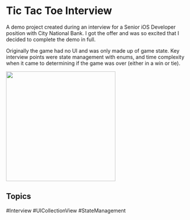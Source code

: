 # Tic Tac Toe Interview
A demo project created during an interview for a Senior iOS Developer position with City National Bank. I got the offer and was so excited that I decided to complete the demo in full.

Originally the game had no UI and was only made up of game state. Key interview points were state management with enums, and time complexity when it came to determining if the game was over (either in a win or tie). 

<img src="https://user-images.githubusercontent.com/10712389/137649921-5434c42c-084e-4e96-9b6f-6041f6974027.png" width="300"/>

## Topics
#Interview #UICollectionView #StateManagement
